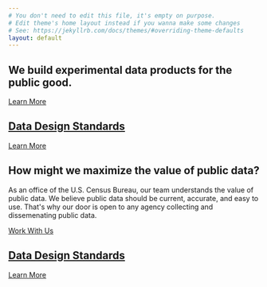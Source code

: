 ```yaml
---
# You don't need to edit this file, it's empty on purpose.
# Edit theme's home layout instead if you wanna make some changes
# See: https://jekyllrb.com/docs/themes/#overriding-theme-defaults
layout: default
---
```

<section class="hero">
  <div class="usa-grid island-container">
    <div class="usa-width-one-third island island-callout">
      <h2>We build experimental data products for the public good.</h2>
      <a class="cta" href="{{ site.baseurl }}/about">Learn More</a>
    </div>
    <div class="usa-width-two-thirds island island-dds">
      <a href="{{ site.baseurl }}/projects/data-design-standards">
        <h2>Data Design Standards</h2>
        <p class="cta">Learn More</p>
      </a>
    </div>
  </div>
  <div class="usa-grid island-container">
    <div class="usa-width-one-half island">
      <h2>How might we maximize the value of public data?</h2>
      <p class="island-description">
        As an office of the U.S. Census Bureau, our team understands the value
        of public data. We believe public data should be current, accurate,
        and easy to use. That's why our door is open to any agency collecting
        and dissemenating public data.
      </p>
      <a class="cta" href="{{ site.baseurl }}/about">Work With Us</a>
    </div>
    <div class="usa-width-one-half island island-dds">
      <a href="{{ site.baseurl }}/projects/data-design-standards">
        <h2>Data Design Standards</h2>
        <p class="cta">Learn More</p>
      </a>
    </div>
  </div>
</section>
